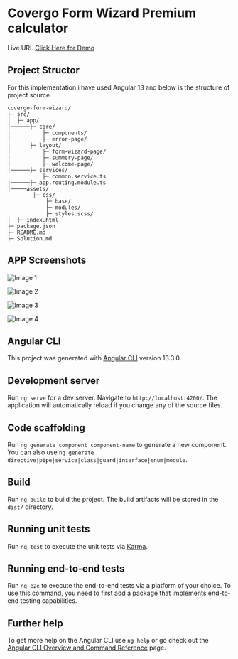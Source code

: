 # Covergo Form Wizard Premium calculator

Live URL [Click Here for Demo](https://tranquil-valkyrie-7d1374.netlify.app/)

## Project Structor

For this implementation i have used Angular 13 and below is the structure of project source

```
covergo-form-wizard/
├─ src/
│  ├─ app/
|──────├─ core/
|          ├─ components/
|          ├─ error-page/
|      ├─ layout/
|          ├─ form-wizard-page/
|          ├─ summery-page/
|          ├─ welcome-page/
|──────├─ services/
           ├─ common.service.ts
|──────├─ app.routing.module.ts
│─────assets/
        ├─ css/
            ├─ base/
            ├─ modules/
            ├─ styles.scss/
│  ├─ index.html
├─ package.json
├─ README.md
├─ Solution.md

```

## APP Screenshots

![Image 1](https://i.ibb.co/KGJGBgh/1.png)

![Image 2](https://i.ibb.co/Lh2dbhn/2.png)

![Image 3](https://i.ibb.co/PQwzLf5/3.png)

![Image 4](https://i.ibb.co/G3f859Z/4.png)

## Angular CLI

This project was generated with [Angular CLI](https://github.com/angular/angular-cli) version 13.3.0.

## Development server

Run `ng serve` for a dev server. Navigate to `http://localhost:4200/`. The application will automatically reload if you change any of the source files.

## Code scaffolding

Run `ng generate component component-name` to generate a new component. You can also use `ng generate directive|pipe|service|class|guard|interface|enum|module`.

## Build

Run `ng build` to build the project. The build artifacts will be stored in the `dist/` directory.

## Running unit tests

Run `ng test` to execute the unit tests via [Karma](https://karma-runner.github.io).

## Running end-to-end tests

Run `ng e2e` to execute the end-to-end tests via a platform of your choice. To use this command, you need to first add a package that implements end-to-end testing capabilities.

## Further help

To get more help on the Angular CLI use `ng help` or go check out the [Angular CLI Overview and Command Reference](https://angular.io/cli) page.
